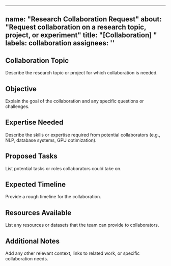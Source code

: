 ______________________________________________________________________

## name: "Research Collaboration Request" about: "Request collaboration on a research topic, project, or experiment" title: "\[Collaboration\] " labels: collaboration assignees: ''

## Collaboration Topic

Describe the research topic or project for which collaboration is needed.

## Objective

Explain the goal of the collaboration and any specific questions or challenges.

## Expertise Needed

Describe the skills or expertise required from potential collaborators (e.g., NLP, database systems,
GPU optimization).

## Proposed Tasks

List potential tasks or roles collaborators could take on.

## Expected Timeline

Provide a rough timeline for the collaboration.

## Resources Available

List any resources or datasets that the team can provide to collaborators.

## Additional Notes

Add any other relevant context, links to related work, or specific collaboration needs.
